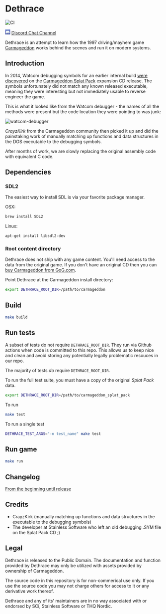 # Dethrace  

![CI](https://github.com/jeff-1amstudios/dethrace/workflows/CI/badge.svg)

![Discord Chat Channel](docs/discord-badge.jpg) [Discord Chat Channel](https://discord.gg/f5StsuP)

Dethrace is an attempt to learn how the 1997 driving/mayhem game [Carmageddon](https://en.wikipedia.org/wiki/Carmageddon) works behind the scenes and run it on modern systems.

## Introduction
In 2014, Watcom debugging symbols for an earlier internal build [were discovered](http://1amstudios.com/2014/12/02/carma1-symbols-dumped) on the [Carmageddon Splat Pack](http://carmageddon.wikia.com/wiki/Carmageddon_Splat_Pack) expansion CD release. The symbols unfortunately did not match any known released executable, meaning they were interesting but not immediately usable to reverse engineer the game.

This is what it looked like from the Watcom debugger - the names of all the methods were present but the code location they were pointing to was junk:

![watcom-debugger](http://1amstudios.com/img/watcom-debugger.jpg)

_CrayzKirk_ from the Carmageddon community then picked it up and did the painstaking work of manually matching up functions and data structures in the DOS executable to the debugging symbols.

After months of work, we are slowly replacing the original assembly code with equivalent C code.

## Dependencies

### SDL2

The easiest way to install SDL is via your favorite package manager.

OSX:
```sh
brew install SDL2
```

Linux:
```sh
apt-get install libsdl2-dev
```

### Root content directory

Dethrace does not ship with any game content. You'll need access to the data from the original game. If you don't have an original CD then you can [buy Carmageddon from GoG.com](https://www.gog.com/game/carmageddon_max_pack). 

Point Dethrace at the Carmageddon install directory:
```sh
export DETHRACE_ROOT_DIR=/path/to/carmageddon
```

## Build

```sh
make build
```

## Run tests

A subset of tests do not require `DETHRACE_ROOT_DIR`. They run via Github actions when code is committed to this repo. This allows us to keep nice and clean and avoid storing any potentially legally problematic resouces in our repo.

The majority of tests _do_ require `DETHRACE_ROOT_DIR`. 

To run the full test suite, you must have a copy of the original *Splat Pack* data.

```sh
export DETHRACE_ROOT_DIR=/path/to/carmageddon_splat_pack
```

To run 

```sh
make test
```

To run a single test
```sh
DETHRACE_TEST_ARGS="-n test_name" make test
```

## Run game
```sh
make run
```

## Changelog
[From the beginning until release](docs/CHANGELOG.md)

## Credits
- CrayzKirk (manually matching up functions and data structures in the executable to the debugging symbols)
- The developer at Stainless Software who left an old debugging .SYM file on the Splat Pack CD ;)

## Legal
Dethrace is released to the Public Domain. The documentation and function provided by Dethrace may only be utilized with assets provided by ownership of Carmageddon.

The source code in this repository is for non-commerical use only. If you use the source code you may not charge others for access to it or any derivative work thereof.

Dethrace and any of its' maintainers are in no way associated with or endorsed by SCi, Stainless Software or THQ Nordic.
